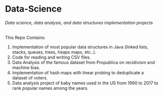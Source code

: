 # Data-Science

###### Data science, data analysis, and data structures implementation projects 

This Repo Contains:
1. Implementation of most popular data structures in Java (linked lists, stacks, queues, trees, heaps maps, etc..).
2. Code for reading and writing CSV files. 
3. Data Analysis of the famous dataset from Propublica on recidivism and machine bias.
4. Implementation of hash maps with linear probing to deduplicate a dataset of voters. 
5. Data analysis project of baby names used in the US from 1990 to 2017 to rank popular names among the years.
